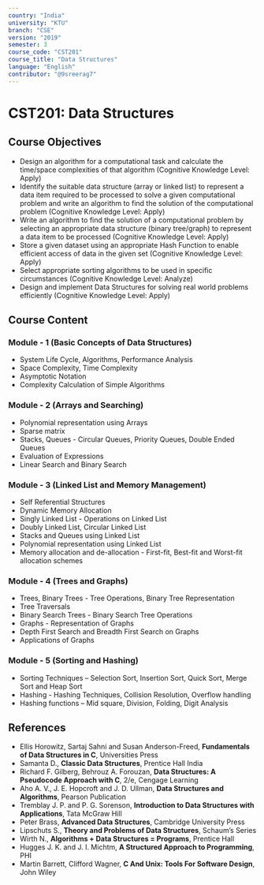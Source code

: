 ```yaml
---
country: "India"
university: "KTU"
branch: "CSE"
version: "2019"
semester: 3
course_code: "CST201"
course_title: "Data Structures"
language: "English"
contributor: "@9sreerag7"
---
```


# CST201: Data Structures

## Course Objectives

* Design an algorithm for a computational task and calculate the time/space complexities of that algorithm (Cognitive Knowledge Level: Apply)  
* Identify the suitable data structure (array or linked list) to represent a data item required to be processed to solve a given computational problem and write an algorithm to find the solution of the computational problem (Cognitive Knowledge Level: Apply)  
* Write an algorithm to find the solution of a computational problem by selecting an appropriate data structure (binary tree/graph) to represent a data item to be processed (Cognitive Knowledge Level: Apply)  
* Store a given dataset using an appropriate Hash Function to enable efficient access of data in the given set (Cognitive Knowledge Level: Apply)  
* Select appropriate sorting algorithms to be used in specific circumstances (Cognitive Knowledge Level: Analyze)  
* Design and implement Data Structures for solving real world problems efficiently (Cognitive Knowledge Level: Apply)

## Course Content

### Module - 1 (Basic Concepts of Data Structures)
* System Life Cycle, Algorithms, Performance Analysis  
* Space Complexity, Time Complexity  
* Asymptotic Notation  
* Complexity Calculation of Simple Algorithms  

### Module - 2 (Arrays and Searching)
* Polynomial representation using Arrays  
* Sparse matrix  
* Stacks, Queues - Circular Queues, Priority Queues, Double Ended Queues  
* Evaluation of Expressions  
* Linear Search and Binary Search  

### Module - 3 (Linked List and Memory Management)
* Self Referential Structures  
* Dynamic Memory Allocation  
* Singly Linked List - Operations on Linked List  
* Doubly Linked List, Circular Linked List  
* Stacks and Queues using Linked List  
* Polynomial representation using Linked List  
* Memory allocation and de-allocation - First-fit, Best-fit and Worst-fit allocation schemes  

### Module - 4 (Trees and Graphs)
* Trees, Binary Trees - Tree Operations, Binary Tree Representation  
* Tree Traversals  
* Binary Search Trees - Binary Search Tree Operations  
* Graphs - Representation of Graphs  
* Depth First Search and Breadth First Search on Graphs  
* Applications of Graphs  

### Module - 5 (Sorting and Hashing)
* Sorting Techniques – Selection Sort, Insertion Sort, Quick Sort, Merge Sort and Heap Sort  
* Hashing - Hashing Techniques, Collision Resolution, Overflow handling  
* Hashing functions – Mid square, Division, Folding, Digit Analysis  

## References

* Ellis Horowitz, Sartaj Sahni and Susan Anderson-Freed, **Fundamentals of Data Structures in C**, Universities Press  
* Samanta D., **Classic Data Structures**, Prentice Hall India  
* Richard F. Gilberg, Behrouz A. Forouzan, **Data Structures: A Pseudocode Approach with C**, 2/e, Cengage Learning  
* Aho A. V., J. E. Hopcroft and J. D. Ullman, **Data Structures and Algorithms**, Pearson Publication  
* Tremblay J. P. and P. G. Sorenson, **Introduction to Data Structures with Applications**, Tata McGraw Hill  
* Peter Brass, **Advanced Data Structures**, Cambridge University Press  
* Lipschuts S., **Theory and Problems of Data Structures**, Schaum’s Series  
* Wirth N., **Algorithms + Data Structures = Programs**, Prentice Hall  
* Hugges J. K. and J. I. Michtm, **A Structured Approach to Programming**, PHI  
* Martin Barrett, Clifford Wagner, **C And Unix: Tools For Software Design**, John Wiley  
